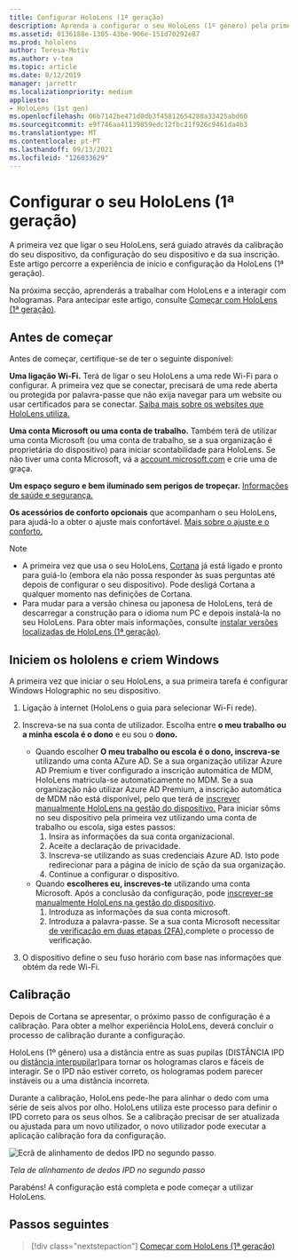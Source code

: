 ```yaml
---
title: Configurar HoloLens (1ª geração)
description: Aprenda a configurar o seu HoloLens (1º género) pela primeira vez em Wi-Fi rede com uma conta Microsoft (MSA) ou Azure Ative Directory (AAD).
ms.assetid: 0136188e-1305-43be-906e-151d70292e87
ms.prod: hololens
author: Teresa-Motiv
ms.author: v-tea
ms.topic: article
ms.date: 8/12/2019
manager: jarrettr
ms.localizationpriority: medium
appliesto:
- HoloLens (1st gen)
ms.openlocfilehash: 06b7142be471d0db3f45812654288a33425abd60
ms.sourcegitcommit: e9f746aa41139859edc12fbc21f926c9461da4b3
ms.translationtype: MT
ms.contentlocale: pt-PT
ms.lasthandoff: 09/13/2021
ms.locfileid: "126033629"
---
```

# <a name="set-up-your-hololens-1st-gen"></a>Configurar o seu HoloLens (1ª geração)

A primeira vez que ligar o seu HoloLens, será guiado através da calibração do seu dispositivo, da configuração do seu dispositivo e da sua inscrição.  Este artigo percorre a experiência de início e configuração da HoloLens (1ª geração).

Na próxima secção, aprenderás a trabalhar com HoloLens e a interagir com hologramas. Para antecipar este artigo, consulte [Começar com HoloLens (1ª geração)](hololens1-basic-usage.md).

## <a name="before-you-start"></a>Antes de começar

Antes de começar, certifique-se de ter o seguinte disponível:

**Uma ligação Wi-Fi.** Terá de ligar o seu HoloLens a uma rede Wi-Fi para o configurar. A primeira vez que se conectar, precisará de uma rede aberta ou protegida por palavra-passe que não exija navegar para um website ou usar certificados para se conectar. [Saiba mais sobre os websites que HoloLens utiliza.](hololens-offline.md)

**Uma conta Microsoft ou uma conta de trabalho.** Também terá de utilizar uma conta Microsoft (ou uma conta de trabalho, se a sua organização é proprietária do dispositivo) para iniciar scontabilidade para HoloLens. Se não tiver uma conta Microsoft, vá a [account.microsoft.com](https://account.microsoft.com) e crie uma de graça.

**Um espaço seguro e bem iluminado sem perigos de tropeçar.** [Informações de saúde e segurança.](https://go.microsoft.com/fwlink/p/?LinkId=746661)

**Os acessórios de conforto opcionais** que acompanham o seu HoloLens, para ajudá-lo a obter o ajuste mais confortável. [Mais sobre o ajuste e o conforto.](https://support.microsoft.com/help/12632/hololens-fit-your-hololens)

> [!NOTE]
>  
> - A primeira vez que usa o seu HoloLens, [Cortana](hololens-cortana.md) já está ligado e pronto para guiá-lo (embora ela não possa responder às suas perguntas até depois de configurar o seu dispositivo). Pode desligá Cortana a qualquer momento nas definições de Cortana.
> - Para mudar para a versão chinesa ou japonesa de HoloLens, terá de descarregar a construção para o idioma num PC e depois instalá-la no seu HoloLens. Para obter mais informações, consulte [instalar versões localizadas de HoloLens (1ª geração)](hololens1-install-localized.md).

## <a name="start-your-hololens-and-set-up-windows"></a>Iniciem os hololens e criem Windows

A primeira vez que iniciar o seu HoloLens, a sua primeira tarefa é configurar Windows Holographic no seu dispositivo.

1. Ligação à internet (HoloLens o guia para selecionar Wi-Fi rede).

1. Inscreva-se na sua conta de utilizador. Escolha entre **o meu trabalho ou a minha escola é o dono** e eu sou o **dono.**
    - Quando escolher **O meu trabalho ou escola é o dono, inscreva-se** utilizando uma conta AZure AD. Se a sua organização utilizar Azure AD Premium e tiver configurado a inscrição automática de MDM, HoloLens matricula-se automaticamente no MDM. Se a sua organização não utilizar Azure AD Premium, a inscrição automática de MDM não está disponível, pelo que terá de [inscrever manualmente HoloLens na gestão do dispositivo.](hololens-enroll-mdm.md#different-ways-to-enroll) Para iniciar sôms no seu dispositivo pela primeira vez utilizando uma conta de trabalho ou escola, siga estes passos:
        1. Insira as informações da sua conta organizacional.
        1. Aceite a declaração de privacidade.
        1. Inscreva-se utilizando as suas credenciais Azure AD. Isto pode redirecionar para a página de início de sção da sua organização.
        1. Continue a configurar o dispositivo.
    - Quando **escolheres eu, inscreves-te** utilizando uma conta Microsoft. Após a conclusão da configuração, pode [inscrever-se manualmente HoloLens na gestão do dispositivo](hololens-enroll-mdm.md#different-ways-to-enroll).
        1. Introduza as informações da sua conta microsoft.
        1. Introduza a palavra-passe. Se a sua conta Microsoft necessitar [de verificação em duas etapas (2FA),](https://blogs.technet.microsoft.com/microsoft_blog/2013/04/17/microsoft-account-gets-more-secure/)complete o processo de verificação.

1. O dispositivo define o seu fuso horário com base nas informações que obtém da rede Wi-Fi.

## <a name="calibration"></a>Calibração

Depois de Cortana se apresentar, o próximo passo de configuração é a calibração. Para obter a melhor experiência HoloLens, deverá concluir o processo de calibração durante a configuração.

HoloLens (1º gênero) usa a distância entre as suas pupilas (DISTÂNCIA IPD ou [distância interpupilar)](https://en.wikipedia.org/wiki/Interpupillary_distance)para tornar os hologramas claros e fáceis de interagir. Se o IPD não estiver correto, os hologramas podem parecer instáveis ou a uma distância incorreta.

Durante a calibração, HoloLens pede-lhe para alinhar o dedo com uma série de seis alvos por olho. HoloLens utiliza este processo para definir o IPD correto para os seus olhos. Se a calibração precisar de ser atualizada ou ajustada para um novo utilizador, o novo utilizador pode executar a aplicação calibração fora da configuração.

![Ecrã de alinhamento de dedos IPD no segundo passo.](./images/ipd-finger-alignment-300px.jpg)

*Tela de alinhamento de dedos IPD no segundo passo*

Parabéns! A configuração está completa e pode começar a utilizar HoloLens.

## <a name="next-steps"></a>Passos seguintes

> [!div class="nextstepaction"]
> [Começar com HoloLens (1ª geração)](hololens1-basic-usage.md)
